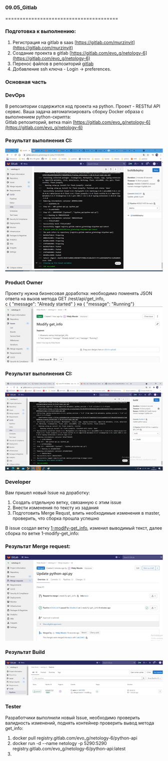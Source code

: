### 09.05_Gitlab </br>
=======================================</br>
### Подготовка к выполнению: </br>
1) Регистрация на gitlab в saas [https://gitlab.com/murzinvit](https://gitlab.com/murzinvit)</br>
2) Создание проекта в gitlab [https://gitlab.com/evo_g/netology-6](https://gitlab.com/evo_g/netology-6)</br>
3) Перенос файлов в репозиторий [gitlab](https://github.com/murzinvit/screen/blob/0fcbe00c43537b2c3095d025215bc528a766e2fb/GITLAB/gitlab.jpg) </br>
4) Добавление ssh ключа - Login -> preferences. </br>

### Основная часть </br>
### DevOps </br>
В репозитории содержится код проекта на python. Проект - RESTful API сервис. Ваша задача автоматизировать сборку Docker образа с выполнением python-скрипта: </br>
Gitlab репозиторий, ветка main [https://gitlab.com/evo_g/netology-6](https://gitlab.com/evo_g/netology-6)</br>

### Результат выполнения CI:</br>
![ci_complit](https://github.com/murzinvit/screen/blob/264a4db5925bcc9a08242e9ec016cc17b551b459/GITLAB/Git_lab_CI_complit.jpg)</br>

### Product Owner</br>
Проекту нужна бизнесовая доработка: необходимо поменять JSON ответа на вызов метода GET /rest/api/get_info, </br>
с { "message": "Already started" } на { "message": "Running"}</br>
![issue](https://github.com/murzinvit/screen/blob/c2de2b0bd51674c4c6f671364fbb968aa0b6d3d0/GITLAB/Issue.jpg) </br>

### Результат выполнения CI: </br>
![Build_on_1-modify-get_info](https://github.com/murzinvit/screen/blob/ac22bbcf6de8c2ef57d7b3034b38186543cae306/GITLAB/Build_in_dev_branch.jpg) </br>

### Developer </br>
Вам пришел новый Issue на доработку: </br>
1) Создать отдельную ветку, связанную с этим issue </br>
2) Внести изменения по тексту из задания </br>
3) Подготовить Merge Requst, влить необходимые изменения в master, проверить, что сборка прошла успешно </br>

В issue создал ветку [1-modify-get_info](https://gitlab.com/evo_g/netology-6/-/tree/dev), изменил выводимый текст, далее сборка по ветке 1-modify-get_info:</br>
### Результат Merge request: </br>
![Merged](https://github.com/murzinvit/screen/blob/f8c99c101ec09581521879f7deaa765649786e8a/GITLAB/Merged.jpg) </br>
### Результат Build </br>
![Result](https://github.com/murzinvit/screen/blob/0feaae0ae6bdcbdfc9a48ae7e0026ec4b99d6e3c/GITLAB/Build_merged_result.jpg) </br>

### Tester </br>
Разработчики выполнили новый Issue, необходимо проверить валидность изменений, поднять контейнер проверить вывод метода get_info: </br>
1) docker pull registry.gitlab.com/evo_g/netology-6/python-api </br>
2) docker run -d --name netology -p 5290:5290 registry.gitlab.com/evo_g/netology-6/python-api:latest </br>
3) 
